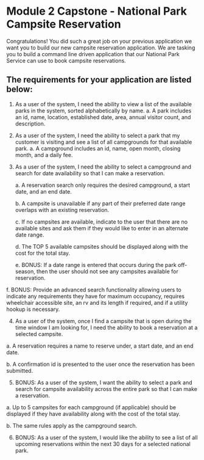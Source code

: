 # Module 2 Capstone - National Park Campsite Reservation
Congratulations! You did such a great job on your previous application we want you to build our new campsite
reservation application. We are tasking you to build a command line driven application that our National Park
Service can use to book campsite reservations.

## The requirements for your application are listed below:

1. As a user of the system, I need the ability to view a list of the available parks in the system, sorted
alphabetically by name.
    a. A park includes an id, name, location, established date, area, annual visitor count, and description.
      
2. As a user of the system, I need the ability to select a park that my customer is visiting and see a list of
all campgrounds for that available park.
    a. A campground includes an id, name, open month, closing month, and a daily fee.

3. As a user of the system, I need the ability to select a campground and search for date availability so
that I can make a reservation.

   a. A reservation search only requires the desired campground, a start date, and an end date.
    
   b. A campsite is unavailable if any part of their preferred date range overlaps with an existing
      reservation.
      
   c. If no campsites are available, indicate to the user that there are no available sites and ask them
      if they would like to enter in an alternate date range.
      
   d. The TOP 5 available campsites should be displayed along with the cost for the total stay.
   
   e. BONUS: If a date range is entered that occurs during the park off-season, then the user should
      not see any campsites available for reservation.
      
  f. BONUS: Provide an advanced search functionality allowing users to indicate any requirements
  they have for maximum occupancy, requires wheelchair accessible site, an rv and its length if
  required, and if a utility hookup is necessary.
  
4. As a user of the system, once I find a campsite that is open during the time window I am looking for, I
need the ability to book a reservation at a selected campsite.

  a. A reservation requires a name to reserve under, a start date, and an end date.
  
  b. A confirmation id is presented to the user once the reservation has been submitted.
  
5. BONUS: As a user of the system, I want the ability to select a park and search for campsite availability
  across the entire park so that I can make a reservation.
  
  a. Up to 5 campsites for each campground (if applicable) should be displayed if they have
  availability along with the cost of the total stay.
  
  b. The same rules apply as the campground search.
  
6. BONUS: As a user of the system, I would like the ability to see a list of all upcoming reservations within
the next 30 days for a selected national park.

